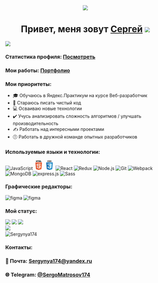 <div id="header" align="center">
  <img src="https://media.giphy.com/media/M9gbBd9nbDrOTu1Mqx/giphy.gif" width="100"/>
</div>

<h1 align="center">Привет, меня зовут 
    <a href="https://vk.com/bear_74" target="_blank">Сергей</a> 
    <img src="https://github.com/blackcater/blackcater/raw/main/images/Hi.gif" height="32"/>
</h1>

<img align="center" src="https://readme-typing-svg.herokuapp.com?size=24&duration=5000&color=228B22&width=700&height=50&lines=%D0%AF+Junior+Frontend+%D1%80%D0%B0%D0%B7%D1%80%D0%B0%D0%B1%D0%BE%D1%82%D1%87%D0%B8%D0%BA"/>

### Статистика профиля: [Посмотреть](https://metrics.lecoq.io/insights/Sergynya174)

### Мои работы: [Портфолио]()

### Мои приоритеты:
+ 🎓 Обучаюсь в Яндекс.Практикум на курсе Веб-разработчик
+ 🧼 Стараюсь писать чистый код
+ 💻 Осваиваю новые технологии
+ ✔️ Учусь анализировать сложность алгоритмов / улучшать производительность
+ ✍ Работать над интересными проектами
+ 🕕 Работать в дружной команде опытных разработчиков

### Используемые языки и технологии:
<div display='flex'>
  <img src="https://cdn.iconscout.com/icon/free/png-256/javascript-2752148-2284965.png" alt="JavaScript" width="30" height="30" style="max-width: 100%;">
  <img src="https://raw.githubusercontent.com/devicons/devicon/master/icons/html5/html5-original-wordmark.svg" alt="HTML" width="30" height="30" style="max-width:    100%;">
  <img src="https://raw.githubusercontent.com/devicons/devicon/master/icons/css3/css3-original-wordmark.svg" alt="CSS" width="30" height="30" style="max-width: 100%;">
  <img src="https://www.cloudanalogy.co.uk/wp-content/uploads/2019/06/react.png" alt="React" width="30" height="30" style="max-width: 100%;">
  <img src="https://raw.githubusercontent.com/reduxjs/redux/master/logo/logo.png" alt="Redux" width="30" height="30" style="max-width: 100%;">
  <img src="https://devstickers.com/assets/img/pro/kh7x.png" alt="Node.js" width="30" height="30" style="max-width: 100%;">
  <img src="https://www.vectorlogo.zone/logos/git-scm/git-scm-icon.svg" alt="Git" width="30" height="30" style="max-width: 100%;">
  <img src="https://seeklogo.com/images/W/webpack-logo-9E66EE203A-seeklogo.com.png" alt="Webpack" width="30" height="30" style="max-width: 100%;">
  <img src="https://fc01.deviantart.net/fs70/f/2010/168/e/1/Icon_MongoDB_by_xkneo.png" alt="MongoDB" width="30" height="30" style="max-width: 100%;">
  <img src="https://i2.wp.com/www.mementotech.in/assets/images/icons/express.png" alt="express.js" width="30" height="30" style="max-width: 100%;">
  <img src="https://sass-lang.com/assets/img/styleguide/seal-color-aef0354c.png" alt="Sass" width="30" height="30" style="max-width: 100%;">
</div>

### Графические редакторы:
<div>
  <img src="https://www.vectorlogo.zone/logos/figma/figma-icon.svg" alt="figma" width="30" height="30" style="max-width: 100%;">
  <img src="https://free-png.ru/wp-content/uploads/2022/02/free-png.ru-774.png" alt="figma" width="30" height="30" style="max-width: 100%;">
</div>

### Мой статус:
<div>
  <img width="49%" src="http://github-readme-streak-stats.herokuapp.com?user=Sergynya174&theme=gruvbox&date_format=M%20j%5B%2C%20Y%5D">
  <img width="49%" src="https://github-readme-stats.vercel.app/api?username=Sergynya174&theme=gruvbox">
  <img width="35%" src="https://github-profile-summary-cards.vercel.app/api/cards/repos-per-language?username=Sergynya174&theme=gruvbox">
</div>
<div>
  <img width="35%" src="https://www.codewars.com/users/Sergynya174/badges/large">
</div>
<img src="https://komarev.com/ghpvc/?username=your-github-Sergynya174&style=flat-square&color=blue" alt="Sergynya174"/>

### Контакты:
### 📧 Почта: Sergynya174@yandex.ru
### 🌐 Telegram: [@SergoMatrosov174](https://t.me/SergoMatrosov174)
